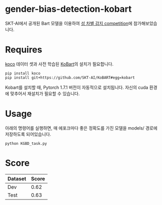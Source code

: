 # gender-bias-detection-kobart
SKT-AI에서 공개된 Bart 모델을 이용하여 [성 차별 감지 competition]에 참가해보았습니다.

# Requires
[koco] 데이터 셋과 사전 학습된 [KoBart]의 설치가 필요합니다.
```
pip install koco
pip install git+https://github.com/SKT-AI/KoBART#egg=kobart
```
Kobart를 설치할 때, Pytorch 1.7.1 버전이 자동적으로 설치됩니다. 자신의 cuda 환경에 맞추어서 재설치가 필요할 수 있습니다.

# Usage
아래의 명령어를 실행하면, 매 에포크마다 좋은 정확도를 가진 모델을 models/ 경로에 저장하도록 되어있습니다.
```
python KGBD_task.py
```

[koco]: https://github.com/inmoonlight/koco
[KoBart]: https://github.com/SKT-AI/KoBART
[성 차별 감지 competition]: https://www.kaggle.com/c/korean-gender-bias-detection

# Score
| Dataset | Score |
| ------- | ----- |
| Dev     | 0.62  |
| Test     | 0.63  |

